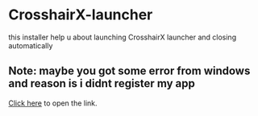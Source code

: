 # CrosshairX-launcher
this installer help u about launching CrosshairX launcher and closing automatically

Note: maybe you got some error from windows and reason is i didnt register my app 
---------------------------------------------------------------------------------
<a href="https://www.google.com/">Click here</a> to open the link.

